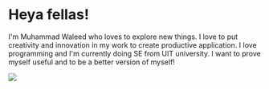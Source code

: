# Heya fellas! 

I'm Muhammad Waleed who loves to explore new things. I love to put creativity and innovation in my work to create productive application. I love programming and I'm currently doing SE from UIT university. 
I want to prove myself useful and to be a better version of myself!

![](https://i.gifer.com/758X.gif)
